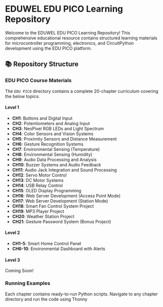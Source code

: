 # EDUWEL EDU PICO Learning Repository

Welcome to the EDUWEL EDU PICO Learning Repository! This comprehensive educational resource contains structured learning materials for microcontroller programming, electronics, and CircuitPython development using the EDU PICO platform.

## 📚 Repository Structure

### EDU PICO Course Materials
The `EDU PICO` directory contains a complete 20-chapter curriculum covering the below topics:

#### **Level 1**
- **CH1**: Buttons and Digital Input
- **CH2**: Potentiometers and Analog Input
- **CH3**: NeoPixel RGB LEDs and Light Spectrum
- **CH4**: Color Sensors and Vision Systems
- **CH5**: Proximity Sensors and Distance Measurement
- **CH6**: Gesture Recognition Systems
- **CH7**: Environmental Sensing (Temperature)
- **CH8**: Environmental Sensing (Humidity)
- **CH9**: Audio Data Processing and Analysis
- **CH10**: Buzzer Systems and Audio Feedback
- **CH11**: Audio Jack Integration and Sound Processing
- **CH12**: Servo Motor Control
- **CH13**: DC Motor Systems
- **CH14**: USB Relay Control
- **CH15**: OLED Display Programming
- **CH16**: Web Server Development (Access Point Mode)
- **CH17**: Web Server Development (Station Mode)
- **CH18**: Smart Fan Control System Project
- **CH19**: MP3 Player Project
- **CH20**: Weather Station Project
- **CH21**: Gesture Password System (Bonus Project)

#### **Level 2**
- **CH1-5**: Smart Home Control Panel
- **CH6-10**: Environmental Dashboard with Alerts

#### **Level 3**
Coming Soon!

### Running Examples
Each chapter contains ready-to-run Python scripts. Navigate to any chapter directory and run the code using Thonny